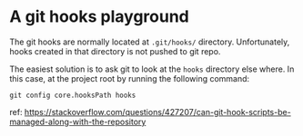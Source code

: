 # A git hooks playground

The git hooks are normally located at `.git/hooks/` directory.  Unfortunately, hooks created in that directory is not pushed to git repo.

The easiest solution is to ask git to look at the `hooks` directory else where.  In this case, at the project root by running the following command:

```
git config core.hooksPath hooks
```

ref: https://stackoverflow.com/questions/427207/can-git-hook-scripts-be-managed-along-with-the-repository
